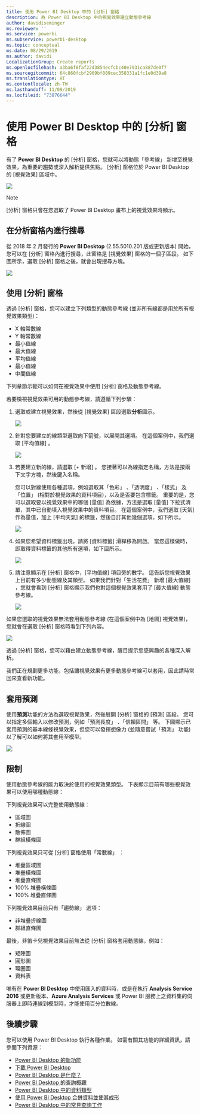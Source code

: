 ```yaml
---
title: 使用 Power BI Desktop 中的 [分析] 窗格
description: 為 Power BI Desktop 中的視覺效果建立動態參考線
author: davidiseminger
ms.reviewer: ''
ms.service: powerbi
ms.subservice: powerbi-desktop
ms.topic: conceptual
ms.date: 08/29/2019
ms.author: davidi
LocalizationGroup: Create reports
ms.openlocfilehash: a3ba6f8faf22d3854ecfcbc40e7931ca887de0f7
ms.sourcegitcommit: 64c860fcbf2969bf089cec358331a1fc1e0d39a8
ms.translationtype: HT
ms.contentlocale: zh-TW
ms.lasthandoff: 11/09/2019
ms.locfileid: "73876644"
---
```

# <a name="using-the-analytics-pane-in-power-bi-desktop"></a>使用 Power BI Desktop 中的 [分析] 窗格
有了 **Power BI Desktop** 的 [分析]  窗格，您就可以將動態「參考線」  新增至視覺效果，為重要的趨勢或深入解析提供焦點。 [分析]  窗格位於 Power BI Desktop 的 [視覺效果]  區域中。

![](media/desktop-analytics-pane/analytics-pane_1.png)

> [!NOTE]
> [分析]  窗格只會在您選取了 Power BI Desktop 畫布上的視覺效果時顯示。

## <a name="search-within-the-analytics-pane"></a>在分析窗格內進行搜尋
從 2018 年 2 月發行的 **Power BI Desktop** (2.55.5010.201 版或更新版本) 開始，您可以在 [分析]  窗格內進行搜尋，此窗格是 [視覺效果]  窗格的一個子區段。 如下圖所示，選取 [分析]  窗格之後，就會出現搜尋方塊。

![](media/desktop-analytics-pane/analytics-pane_1b.png)

## <a name="using-the-analytics-pane"></a>使用 [分析] 窗格
透過 [分析]  窗格，您可以建立下列類型的動態參考線 (並非所有線都是用於所有視覺效果類型)：

* X 軸常數線
* Y 軸常數線
* 最小值線
* 最大值線
* 平均值線
* 最小值線
* 中間值線

下列章節示範可以如何在視覺效果中使用 [分析]  窗格及動態參考線。

若要檢視視覺效果可用的動態參考線，請遵循下列步驟：

1. 選取或建立視覺效果，然後從 [視覺效果]  區段選取**分析**圖示。
   
   ![](media/desktop-analytics-pane/analytics-pane_2.png)
2. 針對您要建立的線類型選取向下箭號，以展開其選項。 在這個案例中，我們選取 [平均值線]  。
   
   ![](media/desktop-analytics-pane/analytics-pane_3.png)
3. 若要建立新的線，請選取 [+ 新增]  。 您接著可以為線指定名稱，方法是按兩下文字方塊，然後鍵入名稱。
   
   您可以對線使用各種選項，例如選取其「色彩」  、「透明度」  、「樣式」  及「位置」  (相對於視覺效果的資料項目)，以及是否要包含標籤。 重要的是，您可以選取要以視覺效果中的哪個 [量值]  為依據，方法是選取 [量值]  下拉式清單，其中已自動填入視覺效果中的資料項目。 在這個案例中，我們選取 [天氣]  作為量值，加上 [平均天氣]  的標籤，然後自訂其他幾個選項，如下所示。
   
   ![](media/desktop-analytics-pane/analytics-pane_4.png)
4. 如果您希望資料標籤出現，請將 [資料標籤]  滑桿移為開啟。 當您這樣做時，即取得資料標籤的其他所有選項，如下圖所示。
   
   ![](media/desktop-analytics-pane/analytics-pane_5.png)
5. 請注意顯示在 [分析]  窗格中，[平均值線]  項目旁的數字。 這告訴您視覺效果上目前有多少動態線及其類型。 如果我們針對「生活花費」  新增 [最大值線]  ，您就會看到 [分析]  窗格顯示我們也對這個視覺效果套用了 [最大值線]  動態參考線。
   
   ![](media/desktop-analytics-pane/analytics-pane_6.png)

如果您選取的視覺效果無法套用動態參考線 (在這個案例中為 [地圖]  視覺效果)，您就會在選取 [分析]  窗格時看到下列內容。

![](media/desktop-analytics-pane/analytics-pane_7.png)

透過 [分析]  窗格，您可以藉由建立動態參考線，醒目提示您感興趣的各種深入解析。

我們正在規劃更多功能，包括讓視覺效果有更多動態參考線可以套用，因此請時常回來查看新功能。

## <a name="apply-forecasting"></a>套用預測
使用**預測**功能的方法為選取視覺效果，然後展開 [分析]  窗格的 [預測]  區段。 您可以指定多個輸入以修改預測，例如「預測長度」  、「信賴區間」  等。 下圖顯示已套用預測的基本線條視覺效果，但您可以發揮想像力 (並隨意嘗試「預測」  功能) 以了解可以如何將其套用至模型。

![](media/desktop-analytics-pane/analytics-pane_8.png)

## <a name="limitations"></a>限制
使用動態參考線的能力取決於使用的視覺效果類型。 下表顯示目前有哪些視覺效果可以使用哪種動態線：

下列視覺效果可以完整使用動態線：

* 區域圖
* 折線圖
* 散佈圖
* 群組橫條圖

下列視覺效果只可從 [分析]  窗格使用「常數線」  ：

* 堆疊區域圖
* 堆疊橫條圖
* 堆疊直條圖
* 100% 堆疊橫條圖
* 100% 堆疊直條圖

下列視覺效果目前只有「趨勢線」  選項：

* 非堆疊折線圖
* 群組直條圖

最後，非笛卡兒視覺效果目前無法從 [分析]  窗格套用動態線，例如：

* 矩陣圖
* 圓形圖
* 環圈圖
* 資料表

唯有在 **Power BI Desktop** 中使用匯入的資料時，或是在執行 **Analysis Service 2016** 或更新版本、**Azure Analysis Services** 或 Power BI 服務上之資料集的伺服器上即時連線到模型時，才能使用百分位數線。 

## <a name="next-steps"></a>後續步驟
您可以使用 Power BI Desktop 執行各種作業。 如需有關其功能的詳細資訊，請參閱下列資源：

* [Power BI Desktop 的新功能](desktop-latest-update.md)
* [下載 Power BI Desktop](desktop-get-the-desktop.md)
* [Power BI Desktop 是什麼？](desktop-what-is-desktop.md)
* [Power BI Desktop 的查詢概觀](desktop-query-overview.md)
* [Power BI Desktop 中的資料類型](desktop-data-types.md)
* [使用 Power BI Desktop 合併資料並使其成形](desktop-shape-and-combine-data.md)
* [Power BI Desktop 中的常見查詢工作](desktop-common-query-tasks.md)    

